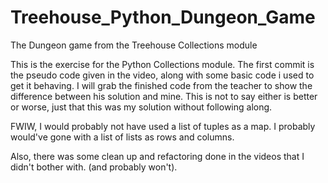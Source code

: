 # Treehouse_Python_Dungeon_Game
The Dungeon game from the Treehouse Collections module

This is the exercise for the Python Collections module.  The first commit is the pseudo code given in the video, along with some basic code i used to get it behaving.
I will grab the finished code from the teacher to show the difference between his solution and mine.
This is not to say either is better or worse, just that this was my solution without following along.

FWIW, I would probably not have used a list of tuples as a map.  I probably would've gone with a list of lists as rows and columns.

Also, there was some clean up and refactoring done in the videos that I didn't bother with. (and probably won't).
